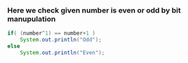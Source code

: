 ### Here we check given number is even or odd by bit manupulation

```java
if( (number^1) == number+1 )
    System.out.println("Odd");
else
    System.out.println("Even");
```